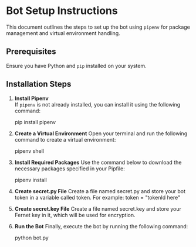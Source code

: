 # Bot Setup Instructions

This document outlines the steps to set up the bot using `pipenv` for package management and virtual environment handling.

## Prerequisites

Ensure you have Python and `pip` installed on your system.

## Installation Steps

1. **Install Pipenv**  
   If `pipenv` is not already installed, you can install it using the following command:

   pip install pipenv
2. **Create a Virtual Environment**
Open your terminal and run the following command to create a virtual environment:

   pipenv shell<br>
3. **Install Required Packages**
Use the command below to download the necessary packages specified in your Pipfile:

   pipenv install<br>
4. **Create secret.py File**
Create a file named secret.py and store your bot token in a variable called token.
For example:
   token = "tokenId here"<br>

5. **Create secret.key File**
Create a file named secret.key and store your Fernet key in it, which will be used for encryption.<br>

6. **Run the Bot**
Finally, execute the bot by running the following command:

   python bot.py
